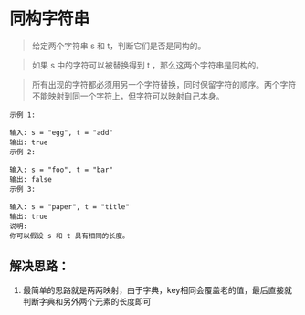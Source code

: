 # 同构字符串

> 给定两个字符串 s 和 t，判断它们是否是同构的。

> 如果 s 中的字符可以被替换得到 t ，那么这两个字符串是同构的。

> 所有出现的字符都必须用另一个字符替换，同时保留字符的顺序。两个字符不能映射到同一个字符上，但字符可以映射自己本身。

```
示例 1:

输入: s = "egg", t = "add"
输出: true
示例 2:

输入: s = "foo", t = "bar"
输出: false
示例 3:

输入: s = "paper", t = "title"
输出: true
说明:
你可以假设 s 和 t 具有相同的长度。
```

## 解决思路：
1. 最简单的思路就是两两映射，由于字典，key相同会覆盖老的值，最后直接就判断字典和另外两个元素的长度即可